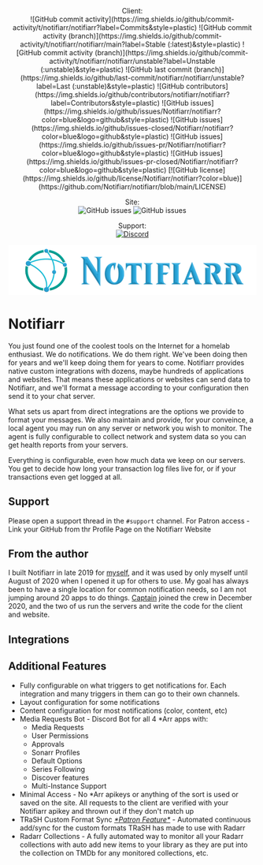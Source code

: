 <center>
Client:<br>
![GitHub commit activity](https://img.shields.io/github/commit-activity/t/notifiarr/notifiarr?label=Commits&style=plastic)
![GitHub commit activity (branch)](https://img.shields.io/github/commit-activity/t/notifiarr/notifiarr/main?label=Stable (:latest)&style=plastic)
![GitHub commit activity (branch)](https://img.shields.io/github/commit-activity/t/notifiarr/notifiarr/unstable?label=Unstable (:unstable)&style=plastic)
![GitHub last commit (branch)](https://img.shields.io/github/last-commit/notifiarr/notifiarr/unstable?label=Last (:unstable)&style=plastic)
![GitHub contributors](https://img.shields.io/github/contributors/notifiarr/notifiarr?label=Contributors&style=plastic)
![GitHub issues](https://img.shields.io/github/issues/Notifiarr/notifiarr?color=blue&logo=github&style=plastic)
![GitHub issues](https://img.shields.io/github/issues-closed/Notifiarr/notifiarr?color=blue&logo=github&style=plastic)
![GitHub issues](https://img.shields.io/github/issues-pr/Notifiarr/notifiarr?color=blue&logo=github&style=plastic)
![GitHub issues](https://img.shields.io/github/issues-pr-closed/Notifiarr/notifiarr?color=blue&logo=github&style=plastic)
[![GitHub license](https://img.shields.io/github/license/Notifiarr/notifiarr?color=blue)](https://github.com/Notifiarr/notifiarr/blob/main/LICENSE)

Site:<br>
![GitHub issues](https://img.shields.io/github/issues/Notifiarr/website?color=blue&logo=github&style=plastic)
![GitHub issues](https://img.shields.io/github/issues-closed/Notifiarr/website?color=blue&logo=github&style=plastic)

Support:<br>
[![Discord](https://img.shields.io/discord/764440599066574859?label=Discord&color=purple&style=plastic)](https://notifiarr.com/discord)

![Logo](assets/logo.png)
</center>

# Notifiarr

You just found one of the coolest tools on the Internet for a homelab enthusiast. We do notifications. We do them right. We've been doing then for years and we'll keep doing them for years to come. Notifiarr provides native custom integrations with dozens, maybe hundreds of applications and websites. That means these applications or websites can send data to Notifiarr, and we'll format a message according to your configuration then send it to your chat server.

What sets us apart from direct integrations are the options we provide to format your messages. We also maintain and provide, for your conveince, a local agent you may run on any server or network you wish to monitor. The agent is fully configurable to collect network and system data so you can get health reports from your servers.

Everything is configurable, even how much data we keep on our servers. You get to decide how long your transaction log files live for, or if your transactions even get logged at all.

## Support

Please open a support thread in the `#support` channel. For Patron access - Link your GitHub from thr Profile Page on the Notifiarr Website

## From the author

I built Notifiarr in late 2019 for [myself](https://github.com/austinwbest), and it was used by only myself until August of 2020 when I opened it up for others to use. My goal has always been to have a single location for common notification needs, so I am not jumping around 20 apps to do things. [Captain](https://github.com/davidnewhall) joined the crew in December 2020, and the two of us run the servers and write the code for the client and website.

## Integrations

## Additional Features

* Fully configurable on what triggers to get notifications for. Each integration and many triggers in them can go to their own channels.
* Layout configuration for some notifications
* Content configuration for most notifications (color, content, etc)
* Media Requests Bot - Discord Bot for all 4 \*Arr apps with:
  * Media Requests
  * User Permissions
  * Approvals
  * Sonarr Profiles
  * Default Options
  * Series Following
  * Discover features
  * Multi-Instance Support
* Minimal Access - No \*Arr apikeys or anything of the sort is used or saved on the site. All requests to the client are verified with your Notifiarr apikey and thrown out if they don't match up
* TRaSH Custom Format Sync [*\*Patron Feature\**](/FAQ#q-what-are-the-user-level-differences) - Automated continuous add/sync for the custom formats TRaSH has made to use with Radarr
* Radarr Collections - A fully automated way to monitor all your Radarr collections with auto add new items to your library as they are put into the collection on TMDb for any monitored collections, etc.
